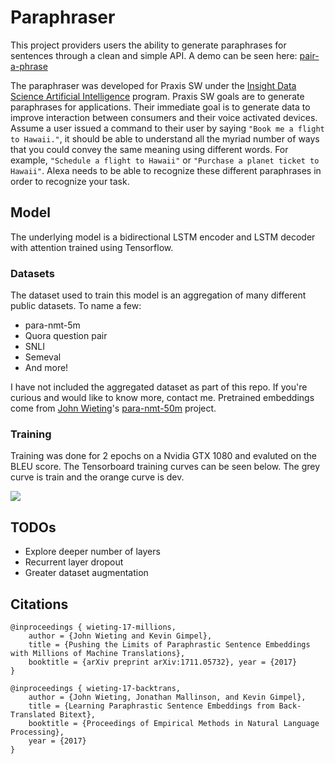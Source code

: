 # Paraphraser 

This project providers users the ability to generate paraphrases for sentences through a clean and simple API.  A demo can be seen here: [pair-a-phrase](http://pair-a-phrase.it)

The paraphraser was developed for Praxis SW under the [Insight Data Science Artificial Intelligence](http://insightdata.ai/) program.  Praxis SW goals are to generate paraphrases for applications.  Their immediate goal is to generate data to improve interaction between consumers and their voice activated devices.  Assume a user issued a command to their user by saying `"Book me a flight to Hawaii."`, it should be able to understand all the myriad number of ways that you could convey the same meaning using different words.  For example, `"Schedule a flight to Hawaii"` or `"Purchase a planet ticket to Hawaii"`.  Alexa needs to be able to recognize these different paraphrases in order to recognize your task.

## Model

The underlying model is a bidirectional LSTM encoder and LSTM decoder with attention trained using Tensorflow.

### Datasets

The dataset used to train this model is an aggregation of many different public datasets.  To name a few:
* para-nmt-5m
* Quora question pair
* SNLI
* Semeval
* And more!

I have not included the aggregated dataset as part of this repo.  If you're curious and would like to know more, contact me.  Pretrained embeddings come from [John Wieting](http://www.cs.cmu.edu/~jwieting)'s [para-nmt-50m](https://github.com/jwieting/para-nmt-50m) project.

### Training

Training was done for 2 epochs on a Nvidia GTX 1080 and evaluted on the BLEU score. The Tensorboard training curves can be seen below.  The grey curve is train and the orange curve is dev.

<img src="https://raw.githubusercontent.com/vsuthichai/paraphraser/master/images/20180128-035256-plot.png" align="center">

## TODOs

* Explore deeper number of layers
* Recurrent layer dropout
* Greater dataset augmentation 

## Citations

```
@inproceedings { wieting-17-millions, 
    author = {John Wieting and Kevin Gimpel}, 
    title = {Pushing the Limits of Paraphrastic Sentence Embeddings with Millions of Machine Translations}, 
    booktitle = {arXiv preprint arXiv:1711.05732}, year = {2017} 
}

@inproceedings { wieting-17-backtrans, 
    author = {John Wieting, Jonathan Mallinson, and Kevin Gimpel}, 
    title = {Learning Paraphrastic Sentence Embeddings from Back-Translated Bitext}, 
    booktitle = {Proceedings of Empirical Methods in Natural Language Processing}, 
    year = {2017} 
}
```

